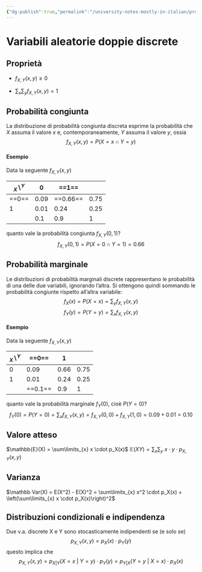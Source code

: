 ```yaml
---
{"dg-publish":true,"permalink":"/university-notes-mostly-in-italian/probabilita-e-statistica/teoria/variabili-aleatorie-doppie-discrete/","created":"2023-01-23T01:49:25.108+01:00","updated":"2023-01-23T01:49:25.108+01:00"}
---
```


# Variabili aleatorie doppie discrete
## Proprietà
- $f_{X,Y}(x,y) \geq 0$

- $\sum_x \sum_y f_{X, Y}(x, y) = 1$

## Probabilità congiunta 
La distribuzione di probabilità congiunta discreta esprime la probabilità che $X$ assuma il valore $x$ e, contemporaneamente, $Y$ assuma il valore $y$, ossia
$$f_{X,Y}(x,y) = P(X=x \cap Y=y)$$

#### Esempio
Data la seguente $f_{X,Y}(x,y)$

| $_X\backslash^Y$ | 0 | ==1== |  |
|------|----------|----------|------|
| ==0== | 0.09     | ==0.66==      | 0.75  |
| 1 | 0.01      | 0.24      | 0.25  ||
|| 0.1     | 0.9     | 1 | |

quanto vale la probabilità congiunta $f_{X,Y}(0,1)$?
$$f_{X,Y}(0,1) = P(X=0 \cap Y=1)=0.66$$

## Probabilità marginale
Le distribuzioni di probabilità marginali discrete rappresentano le probabilità di una delle due variabili, ignorando l’altra.
Si ottengono quindi sommando le probabilità congiunte rispetto all’altra variabile:
$$f_X(x) = P(X=x) = \sum_y f_{X, Y}(x, y)$$
$$f_Y(y) = P(Y=y) = \sum_x f_{X, Y}(x, y)$$
#### Esempio
Data la seguente $f_{X,Y}(x,y)$

| $_X\backslash^Y$ | ==0== | 1 |  |
|------|----------|----------|------|
| 0 | 0.09     | 0.66      | 0.75  |
| 1 | 0.01      | 0.24      | 0.25  ||
|| ==0.1==     | 0.9     | 1 | |

quanto vale la probabilità marginale $f_{Y}(0)$, cioè $P(Y=0)$?
$$f_{Y}(0) = P(Y=0) = \sum_x f_{X, Y}(x, y) = f_{X,Y}(0,0) + f_{X,Y}(1,0) = 0.09 + 0.01 = 0.10$$

## Valore atteso 
$\mathbb{E}(X) = \sum\limits_{x} x \cdot p_X(x)$
$\mathbb{E}(XY) = \sum_x \sum_y \ x \cdot y \cdot p_{X,Y}(x,y)$

## Varianza
$\mathbb Var(X) = E(X^2) - E(X)^2 = \sum\limits_{x} x^2 \cdot p_X(x) + \left(\sum\limits_{x} x \cdot p_X(x)\right)^2$

## Distribuzioni condizionali e indipendenza
Due v.a. discrete X e Y sono stocasticamente indipendenti se (e solo se)
$$p_{X,Y}(x,y) = p_X(x) \cdot p_Y(y)$$
questo implica che
$$p_{X,Y}(x,y) = p_{X|Y}(X=x\ | \ Y=y) \cdot p_Y(y) = p_{Y|X}(Y=y\ | \ X=x) \cdot p_X(x) $$